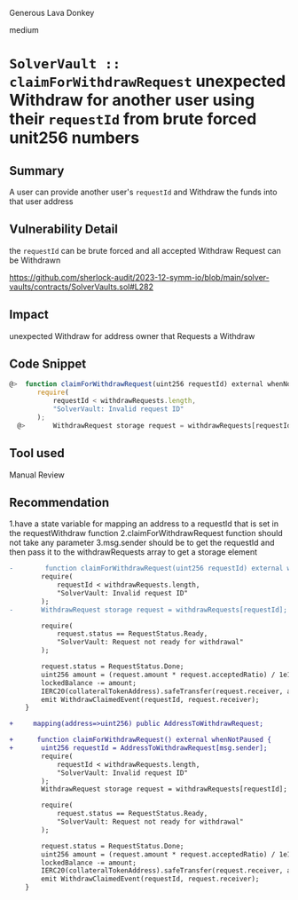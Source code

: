 Generous Lava Donkey

medium

# `SolverVault :: claimForWithdrawRequest` unexpected Withdraw for another user using their `requestId` from  brute forced unit256 numbers

## Summary
A user can provide another user's `requestId` and Withdraw the funds into that user address

## Vulnerability Detail

the `requestId` can be brute forced and all accepted Withdraw Request can be Withdrawn

https://github.com/sherlock-audit/2023-12-symm-io/blob/main/solver-vaults/contracts/SolverVaults.sol#L282
## Impact
unexpected Withdraw for address owner that Requests a Withdraw

## Code Snippet
 ```javascript
 @>  function claimForWithdrawRequest(uint256 requestId) external whenNotPaused {
        require(
            requestId < withdrawRequests.length,
            "SolverVault: Invalid request ID"
        );
   @>       WithdrawRequest storage request = withdrawRequests[requestId];
```
## Tool used

Manual Review

## Recommendation
1.have a state variable for mapping an address to a requestId that is set in the requestWithdraw function
2.claimForWithdrawRequest function should not take any parameter
3.msg.sender should be to get the  requestId and then pass it to the withdrawRequests array to get a storage element

```diff
-        function claimForWithdrawRequest(uint256 requestId) external whenNotPaused {
        require(
            requestId < withdrawRequests.length,
            "SolverVault: Invalid request ID"
        );
-       WithdrawRequest storage request = withdrawRequests[requestId];

        require(
            request.status == RequestStatus.Ready,
            "SolverVault: Request not ready for withdrawal"
        );

        request.status = RequestStatus.Done;
        uint256 amount = (request.amount * request.acceptedRatio) / 1e18;
        lockedBalance -= amount;
        IERC20(collateralTokenAddress).safeTransfer(request.receiver, amount);
        emit WithdrawClaimedEvent(requestId, request.receiver);
    }

+     mapping(address=>uint256) public AddressToWithdrawRequest;

+      function claimForWithdrawRequest() external whenNotPaused {
+       uint256 requestId = AddressToWithdrawRequest[msg.sender];
        require(
            requestId < withdrawRequests.length,
            "SolverVault: Invalid request ID"
        );
        WithdrawRequest storage request = withdrawRequests[requestId];

        require(
            request.status == RequestStatus.Ready,
            "SolverVault: Request not ready for withdrawal"
        );

        request.status = RequestStatus.Done;
        uint256 amount = (request.amount * request.acceptedRatio) / 1e18;
        lockedBalance -= amount;
        IERC20(collateralTokenAddress).safeTransfer(request.receiver, amount);
        emit WithdrawClaimedEvent(requestId, request.receiver);
    }
```